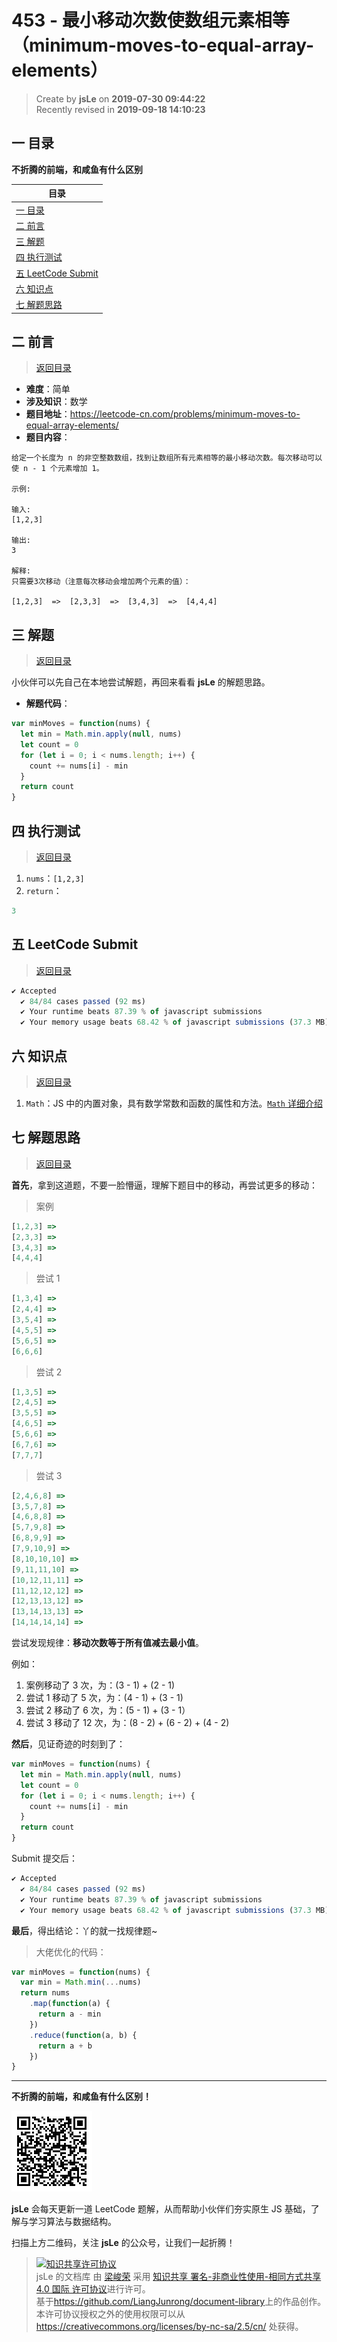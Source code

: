 # 453 - 最小移动次数使数组元素相等（minimum-moves-to-equal-array-elements）

> Create by **jsLe** on **2019-07-30 09:44:22**  
> Recently revised in **2019-09-18 14:10:23**

## <a name="chapter-one" id="chapter-one">一 目录</a>

**不折腾的前端，和咸鱼有什么区别**

| 目录                                                                                             |
| ------------------------------------------------------------------------------------------------ |
| [一 目录](#chapter-one)                                                                          |
| <a name="catalog-chapter-two" id="catalog-chapter-two"></a>[二 前言](#chapter-two)               |
| <a name="catalog-chapter-three" id="catalog-chapter-three"></a>[三 解题](#chapter-three)         |
| <a name="catalog-chapter-four" id="catalog-chapter-four"></a>[四 执行测试](#chapter-four)        |
| <a name="catalog-chapter-five" id="catalog-chapter-five"></a>[五 LeetCode Submit](#chapter-five) |
| <a name="catalog-chapter-six" id="catalog-chapter-six"></a>[六 知识点](#chapter-six)             |
| <a name="catalog-chapter-seven" id="catalog-chapter-seven"></a>[七 解题思路](#chapter-seven)     |

## <a name="chapter-two" id="chapter-two">二 前言</a>

> [返回目录](#chapter-one)

- **难度**：简单
- **涉及知识**：数学
- **题目地址**：https://leetcode-cn.com/problems/minimum-moves-to-equal-array-elements/
- **题目内容**：

```
给定一个长度为 n 的非空整数数组，找到让数组所有元素相等的最小移动次数。每次移动可以使 n - 1 个元素增加 1。

示例:

输入:
[1,2,3]

输出:
3

解释:
只需要3次移动（注意每次移动会增加两个元素的值）：

[1,2,3]  =>  [2,3,3]  =>  [3,4,3]  =>  [4,4,4]
```

## <a name="chapter-three" id="chapter-three">三 解题</a>

> [返回目录](#chapter-one)

小伙伴可以先自己在本地尝试解题，再回来看看 **jsLe** 的解题思路。

- **解题代码**：

```js
var minMoves = function(nums) {
  let min = Math.min.apply(null, nums)
  let count = 0
  for (let i = 0; i < nums.length; i++) {
    count += nums[i] - min
  }
  return count
}
```

## <a name="chapter-four" id="chapter-four">四 执行测试</a>

> [返回目录](#chapter-one)

1. `nums`：`[1,2,3]`
2. `return`：

```js
3
```

## <a name="chapter-five" id="chapter-five">五 LeetCode Submit</a>

> [返回目录](#chapter-one)

```js
✔ Accepted
  ✔ 84/84 cases passed (92 ms)
  ✔ Your runtime beats 87.39 % of javascript submissions
  ✔ Your memory usage beats 68.42 % of javascript submissions (37.3 MB)
```

## <a name="chapter-six" id="chapter-six">六 知识点</a>

> [返回目录](#chapter-one)

1. `Math`：JS 中的内置对象，具有数学常数和函数的属性和方法。[`Math` 详细介绍](https://github.com/LiangJunrong/document-library/blob/master/JavaScript-library/JavaScript/%E5%86%85%E7%BD%AE%E5%AF%B9%E8%B1%A1/Math/README.md)

## <a name="chapter-seven" id="chapter-seven">七 解题思路</a>

> [返回目录](#chapter-one)

**首先**，拿到这道题，不要一脸懵逼，理解下题目中的移动，再尝试更多的移动：

> 案例

```js
[1,2,3] =>
[2,3,3] =>
[3,4,3] =>
[4,4,4]
```

> 尝试 1

```js
[1,3,4] =>
[2,4,4] =>
[3,5,4] =>
[4,5,5] =>
[5,6,5] =>
[6,6,6]
```

> 尝试 2

```js
[1,3,5] =>
[2,4,5] =>
[3,5,5] =>
[4,6,5] =>
[5,6,6] =>
[6,7,6] =>
[7,7,7]
```

> 尝试 3

```js
[2,4,6,8] =>
[3,5,7,8] =>
[4,6,8,8] =>
[5,7,9,8] =>
[6,8,9,9] =>
[7,9,10,9] =>
[8,10,10,10] =>
[9,11,11,10] =>
[10,12,11,11] =>
[11,12,12,12] =>
[12,13,13,12] =>
[13,14,13,13] =>
[14,14,14,14] =>
```

尝试发现规律：**移动次数等于所有值减去最小值**。

例如：

1. 案例移动了 3 次，为：(3 - 1) + (2 - 1)
2. 尝试 1 移动了 5 次，为：(4 - 1) + (3 - 1)
3. 尝试 2 移动了 6 次，为：(5 - 1) + (3 - 1）
4. 尝试 3 移动了 12 次，为：(8 - 2) + (6 - 2) + (4 - 2)

**然后**，见证奇迹的时刻到了：

```js
var minMoves = function(nums) {
  let min = Math.min.apply(null, nums)
  let count = 0
  for (let i = 0; i < nums.length; i++) {
    count += nums[i] - min
  }
  return count
}
```

Submit 提交后：

```js
✔ Accepted
  ✔ 84/84 cases passed (92 ms)
  ✔ Your runtime beats 87.39 % of javascript submissions
  ✔ Your memory usage beats 68.42 % of javascript submissions (37.3 MB)
```

**最后**，得出结论：丫的就一找规律题~

> 大佬优化的代码：

```js
var minMoves = function(nums) {
  var min = Math.min(...nums)
  return nums
    .map(function(a) {
      return a - min
    })
    .reduce(function(a, b) {
      return a + b
    })
}
```

---

**不折腾的前端，和咸鱼有什么区别！**

![图](../../../public-repertory/img/z-small-wechat-public-address.jpg)

**jsLe** 会每天更新一道 LeetCode 题解，从而帮助小伙伴们夯实原生 JS 基础，了解与学习算法与数据结构。

扫描上方二维码，关注 **jsLe** 的公众号，让我们一起折腾！

> <a rel="license" href="http://creativecommons.org/licenses/by-nc-sa/4.0/"><img alt="知识共享许可协议" style="border-width:0" src="https://i.creativecommons.org/l/by-nc-sa/4.0/88x31.png" /></a><br /><span xmlns:dct="http://purl.org/dc/terms/" property="dct:title">jsLe 的文档库</span> 由 <a xmlns:cc="http://creativecommons.org/ns#" href="https://github.com/LiangJunrong/document-library" property="cc:attributionName" rel="cc:attributionURL">梁峻荣</a> 采用 <a rel="license" href="http://creativecommons.org/licenses/by-nc-sa/4.0/">知识共享 署名-非商业性使用-相同方式共享 4.0 国际 许可协议</a>进行许可。<br />基于<a xmlns:dct="http://purl.org/dc/terms/" href="https://github.com/LiangJunrong/document-library" rel="dct:source">https://github.com/LiangJunrong/document-library</a>上的作品创作。<br />本许可协议授权之外的使用权限可以从 <a xmlns:cc="http://creativecommons.org/ns#" href="https://creativecommons.org/licenses/by-nc-sa/2.5/cn/" rel="cc:morePermissions">https://creativecommons.org/licenses/by-nc-sa/2.5/cn/</a> 处获得。
